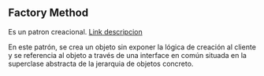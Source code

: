 ## Factory Method
Es un patron creacional. [Link descripcion](https://sourcemaking.com/design_patterns/factory_method)

En este patrón, se crea un objeto sin exponer la lógica de creación al cliente y se referencia al objeto a través de una interface en común situada en la superclase abstracta de la jerarquia de objetos concreto.